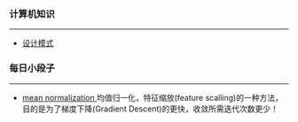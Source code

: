 ### 计算机知识

----
- [设计模式](notes/设计模式.md)



### 每日小段子
----
- [mean normalization ](#)均值归一化，特征缩放(feature scalling)的一种方法，目的是为了梯度下降(Gradient Descent)的更快，收敛所需迭代次数更少！

